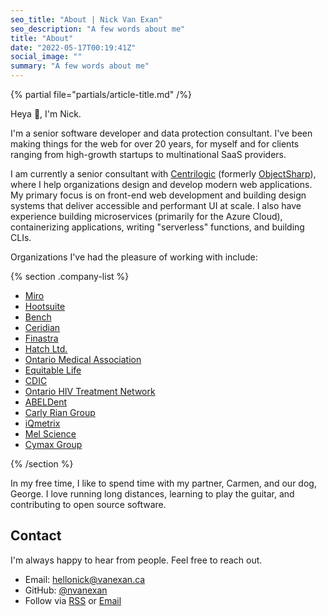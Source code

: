 ```yaml
---
seo_title: "About | Nick Van Exan"
seo_description: "A few words about me"
title: "About"
date: "2022-05-17T00:19:41Z"
social_image: ""
summary: "A few words about me"
---
```


{% partial file="partials/article-title.md" /%}

Heya 👋, I'm Nick.

I'm a senior software developer and data protection consultant. I've been making things for the web for over 20 years, for myself and for clients ranging from high-growth startups to multinational SaaS providers. 

I am currently a senior consultant with [Centrilogic](https://www.centrilogic.com/) (formerly [ObjectSharp](https://objectsharp.com/)), where I help organizations design and develop modern web applications. My primary focus is on front-end web development and building design systems that deliver accessible and performant UI at scale. I also have experience building microservices (primarily for the Azure Cloud), containerizing applications, writing "serverless" functions, and building CLIs.

Organizations I've had the pleasure of working with include:

{% section .company-list %}

- [Miro](https://miro.com/)
- [Hootsuite](https://hootsuite.com/)
- [Bench](https://bench.co/)
- [Ceridian](https://www.ceridian.com/)
- [Finastra](https://www.finastra.com/)
- [Hatch Ltd.](https://www.hatch.com/)
- [Ontario Medical Association](https://www.oma.org/)
- [Equitable Life](https://www.equitable.ca/)
- [CDIC](https://www.cdic.ca/)
- [Ontario HIV Treatment Network](https://www.ohtn.on.ca/)
- [ABELDent](https://www.abeldent.com/)
- [Carly Rian Group](https://carlyriangroup.com/)
- [iQmetrix](https://iqmetrix.com/)
- [Mel Science](https://melscience.com/)
- [Cymax Group](https://www.cymaxgroup.com/)

{% /section %}

In my free time, I like to spend time with my partner, Carmen, and our dog, George. I love running long distances, learning to play the guitar, and contributing to open source software.

## Contact

I'm always happy to hear from people. Feel free to reach out.

- Email: [hellonick@vanexan.ca](mailto:hellonick@vanexan.ca)
- GitHub: [@nvanexan](https://github.com/nvanexan)
- Follow via [RSS](/feed.xml) or [Email](https://buttondown.email/nickvanexan)
